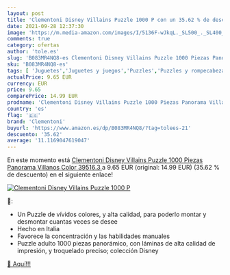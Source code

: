 ```yaml
---
layout: post
title: 'Clementoni Disney Villains Puzzle 1000 P con un 35.62 % de descuento'
date: 2021-09-28 12:37:30
image: 'https://m.media-amazon.com/images/I/5136F-wJkqL._SL500_._SL400_.jpg'
comments: true
category: ofertas
author: 'tole.es'
slug: 'B083MR4NQ8-es Clementoni Disney Villains Puzzle 1000 Piezas Panorama...'
sku: 'B083MR4NQ8-es'
tags: [ 'Juguetes','Juguetes y juegos','Puzzles','Puzzles y rompecabezas','clementoni','puzzle', ]
actualPrice: 9.65 EUR
currency: EUR
price: 9.65
comparePrice: 14.99 EUR
prodname: 'Clementoni Disney Villains Puzzle 1000 Piezas Panorama Villanos  Color  39516.3 '
country: 'es'
flag: '🇪🇸'
brand: 'Clementoni'
buyurl: 'https://www.amazon.es/dp/B083MR4NQ8/?tag=tolees-21'
descuento: '35.62'
average: '11.1169047619047'
---
```


En este momento está [Clementoni Disney Villains Puzzle 1000 Piezas Panorama Villanos  Color  39516.3 ](https://www.amazon.es/dp/B083MR4NQ8/?tag=tolees-21) a 9.65 EUR (original: 14.99 EUR) (35.62 %  de descuento) en el siguiente enlace!

[![Clementoni Disney Villains Puzzle 1000 P](https://m.media-amazon.com/images/I/5136F-wJkqL._SL500_._SL400_.jpg)](https://www.amazon.es/dp/B083MR4NQ8/?tag=tolees-21)

🔎:

- Un Puzzle de vívidos colores, y alta calidad, para poderlo montar y desmontar cuantas veces se desee
- Hecho en Italia
- Favorece la concentración y las habilidades manuales
- Puzzle adulto 1000 piezas panorámico, con láminas de alta calidad de impresión, y troquelado preciso; colección Disney

[🛒 Aquí!!!](https://www.amazon.es/dp/B083MR4NQ8/?tag=tolees-21)
